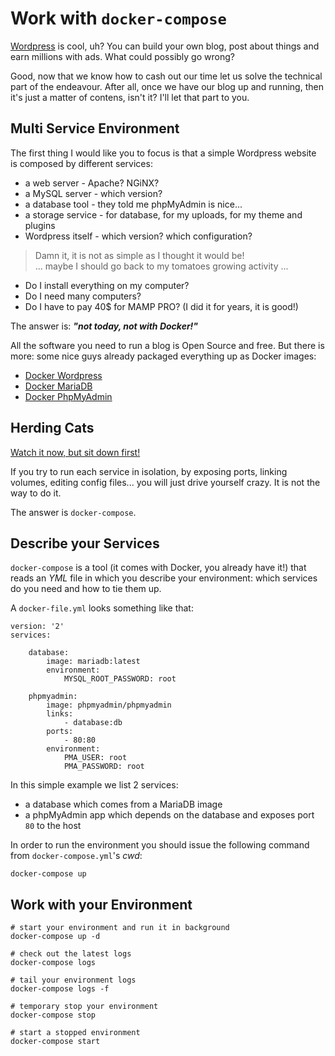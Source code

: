 # Work with `docker-compose`

[Wordpress](https://wordpress.org/) is cool, uh? You can build your own blog, post about things and earn millions with ads. What could possibly go wrong? 

Good, now that we know how to cash out our time let us solve the technical part of the endeavour. After all, once we have our blog up and running, then it's just a matter of contens, isn't it? I'll let that part to you.

## Multi Service Environment

The first thing I would like you to focus is that a simple Wordpress website is composed by different services:

- a web server - Apache? NGiNX?
- a MySQL server - which version?
- a database tool - they told me phpMyAdmin is nice...
- a storage service - for database, for my uploads, for my theme and plugins
- Wordpress itself - which version? which configuration?

> Damn it, it is not as simple as I thought it would be!  
> ... maybe I should go back to my tomatoes growing activity ...

- Do I install everything on my computer?
- Do I need many computers?
- Do I have to pay 40$ for MAMP PRO? (I did it for years, it is good!)

The answer is: **_"not today, not with Docker!"_**

All the software you need to run a blog is Open Source and free. But there is more: some nice guys already packaged everything up as Docker images:

- [Docker Wordpress](https://hub.docker.com/_/wordpress/)
- [Docker MariaDB](https://hub.docker.com/_/mariadb/)
- [Docker PhpMyAdmin](https://hub.docker.com/r/phpmyadmin/phpmyadmin/)

## Herding Cats

[Watch it now, but sit down first!](https://www.youtube.com/watch?v=Pk7yqlTMvp8)

If you try to run each service in isolation, by exposing ports, linking volumes, editing config files... you will just drive yourself crazy. It is not the way to do it.

The answer is `docker-compose`.

## Describe your Services

`docker-compose` is a tool (it comes with Docker, you already have it!) that reads an _YML_ file in which you describe your environment: which services do you need and how to tie them up.

A `docker-file.yml` looks something like that:

```
version: '2'
services:

    database:
        image: mariadb:latest
        environment:
            MYSQL_ROOT_PASSWORD: root

    phpmyadmin:
        image: phpmyadmin/phpmyadmin
        links:
            - database:db
        ports:
            - 80:80
        environment:
            PMA_USER: root
            PMA_PASSWORD: root
```

In this simple example we list 2 services:

- a database which comes from a MariaDB image
- a phpMyAdmin app which depends on the database and exposes port `80` to the host

In order to run the environment you should issue the following command from `docker-compose.yml`'s _cwd_:

	docker-compose up
	
## Work with your Environment

	# start your environment and run it in background
	docker-compose up -d
	
	# check out the latest logs
	docker-compose logs
	
	# tail your environment logs
	docker-compose logs -f
	
	# temporary stop your environment
	docker-compose stop
	
	# start a stopped environment
	docker-compose start
	


